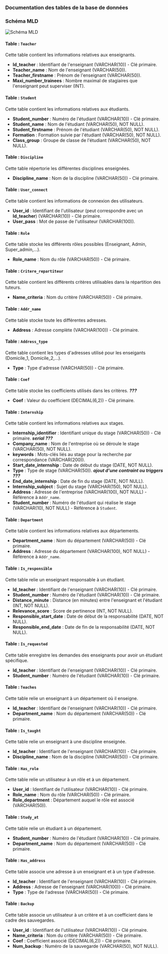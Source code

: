### Documentation des tables de la base de données
### Schéma MLD
![Schéma MLD](https://i.imgur.com/bXoBDWg.png)
#### Table : `Teacher`
Cette table contient les informations relatives aux enseignants.

- **Id_teacher** : Identifiant de l'enseignant (VARCHAR(10)) - Clé primaire.
- **Teacher_name** : Nom de l'enseignant (VARCHAR(50)).
- **Teacher_firstname** : Prénom de l'enseignant (VARCHAR(50)).
- **Maxi_number_trainees** : Nombre maximal de stagiaires que l'enseignant peut superviser (INT).

#### Table : `Student`
Cette table contient les informations relatives aux étudiants.

- **Student_number** : Numéro de l'étudiant (VARCHAR(10)) - Clé primaire.
- **Student_name** : Nom de l'étudiant (VARCHAR(50), NOT NULL).
- **Student_firstname** : Prénom de l'étudiant (VARCHAR(50), NOT NULL).
- **Formation** : Formation suivie par l'étudiant (VARCHAR(50), NOT NULL).
- **Class_group** : Groupe de classe de l'étudiant (VARCHAR(50), NOT NULL).

#### Table : `Discipline`
Cette table répertorie les différentes disciplines enseignées.

- **Discipline_name** : Nom de la discipline (VARCHAR(50)) - Clé primaire.

#### Table : `User_connect`
Cette table contient les informations de connexion des utilisateurs.

- **User_id** : Identifiant de l'utilisateur (peut correspondre avec un **Id_teacher**) (VARCHAR(10)) - Clé primaire.
- **User_pass** : Mot de passe de l'utilisateur (VARCHAR(100)).

#### Table : `Role`
Cette table stocke les différents rôles possibles (Enseignant, Admin, Super_admin,...).

- **Role_name** : Nom du rôle (VARCHAR(50)) - Clé primaire.

#### Table : `Critere_repartiteur`
Cette table contient les différents critères utilisables dans la répartition des tuteurs.

- **Name_criteria** : Nom du critère (VARCHAR(50)) - Clé primaire.

#### Table : `Addr_name`
Cette table stocke toute les différentes adresses.

- **Address** : Adresse complète (VARCHAR(100)) - Clé primaire.

#### Table : `Address_type`
Cette table contient les types d'adresses utilisé pour les enseigants (Domicile_1, Domicile_2,...).

- **Type** : Type d'adresse (VARCHAR(50)) - Clé primaire.

#### Table : `Coef`
Cette table stocke les coefficients utilisés dans les critères. ***???***

- **Coef** : Valeur du coefficient (DECIMAL(6,2)) - Clé primaire.

#### Table : `Internship`
Cette table contient les informations relatives aux stages.

- **Internship_identifier** : Identifiant unique du stage (VARCHAR(50)) - Clé primaire. ***serial ???***
- **Company_name** : Nom de l'entreprise où se déroule le stage (VARCHAR(50), NOT NULL).
- **keywords** : Mots-clés liés au stage pour la recherche par correspondance (VARCHAR(200)).
- **Start_date_internship** : Date de début du stage (DATE, NOT NULL).
- **Type** : Type de stage (VARCHAR(50)). ***ajout d'une contraint ou triggers ???***
- **End_date_internship** : Date de fin du stage (DATE, NOT NULL).
- **Internship_subject** : Sujet du stage (VARCHAR(150), NOT NULL).
- **Address** : Adresse de l'entreprise (VARCHAR(100), NOT NULL) - Référence à `Addr_name`.
- **Student_number** : Numéro de l'étudiant qui réalise le stage (VARCHAR(10), NOT NULL) - Référence à `Student`.

#### Table : `Department`
Cette table contient les informations relatives aux départements.

- **Department_name** : Nom du département (VARCHAR(50)) - Clé primaire.
- **Address** : Adresse du département (VARCHAR(100), NOT NULL) - Référence à `Addr_name`.

#### Table : `Is_responsible`
Cette table relie un enseignant responsable à un étudiant.

- **Id_teacher** : Identifiant de l'enseignant (VARCHAR(10)) - Clé primaire.
- **Student_number** : Numéro de l'étudiant (VARCHAR(10)) - Clé primaire.
- **Distance_minute** : Distance (en minutes) entre l'enseignant et l'étudiant (INT, NOT NULL).
- **Relevance_score** : Score de pertinence (INT, NOT NULL).
- **Responsible_start_date** : Date de début de la responsabilité (DATE, NOT NULL).
- **Responsible_end_date** : Date de fin de la responsabilité (DATE, NOT NULL).

#### Table : `Is_requested`
Cette table enregistre les demandes des enseignants pour avoir un étudiant spécifique.

- **Id_teacher** : Identifiant de l'enseignant (VARCHAR(10)) - Clé primaire.
- **Student_number** : Numéro de l'étudiant (VARCHAR(10)) - Clé primaire.

#### Table : `Teaches`
Cette table relie un enseignant à un département où il enseigne.

- **Id_teacher** : Identifiant de l'enseignant (VARCHAR(10)) - Clé primaire.
- **Department_name** : Nom du département (VARCHAR(50)) - Clé primaire.

#### Table : `Is_taught`
Cette table relie un enseignant à une discipline enseignée.

- **Id_teacher** : Identifiant de l'enseignant (VARCHAR(10)) - Clé primaire.
- **Discipline_name** : Nom de la discipline (VARCHAR(50)) - Clé primaire.

#### Table : `Has_role`
Cette table relie un utilisateur à un rôle et à un département.

- **User_id** : Identifiant de l'utilisateur (VARCHAR(10)) - Clé primaire.
- **Role_name** : Nom du rôle (VARCHAR(50)) - Clé primaire.
- **Role_department** : Département auquel le rôle est associé (VARCHAR(50)).

#### Table : `Study_at`
Cette table relie un étudiant à un département.

- **Student_number** : Numéro de l'étudiant (VARCHAR(10)) - Clé primaire.
- **Department_name** : Nom du département (VARCHAR(50)) - Clé primaire.

#### Table : `Has_address`
Cette table associe une adresse à un enseignant et à un type d'adresse.

- **Id_teacher** : Identifiant de l'enseignant (VARCHAR(10)) - Clé primaire.
- **Address** : Adresse de l'enseignant (VARCHAR(100)) - Clé primaire.
- **Type** : Type de l'adresse (VARCHAR(50)) - Clé primaire.

#### Table : `Backup`
Cette table associe un utilisateur à un critère et à un coefficient dans le cadre des sauvegardes.

- **User_id** : Identifiant de l'utilisateur (VARCHAR(10)) - Clé primaire.
- **Name_criteria** : Nom du critère (VARCHAR(50)) - Clé primaire.
- **Coef** : Coefficient associé (DECIMAL(6,2)) - Clé primaire.
- **Num_backup** : Numéro de la sauvegarde (VARCHAR(50), NOT NULL).
